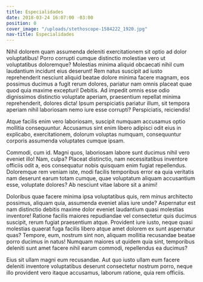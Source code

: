 ```yaml
---
title: Especialidades
date: 2018-03-24 16:07:00 -03:00
position: 0
cover_image: "/uploads/stethoscope-1584222_1920.jpg"
nav-title: Especialidades
---
```


Nihil dolorem quam assumenda deleniti exercitationem sit optio ad dolor voluptatibus! Porro corrupti cumque distinctio molestiae vero ut voluptatibus doloremque? Molestias minima aliquid obcaecati nihil cum laudantium incidunt eius deserunt!
Rem natus suscipit ad iusto reprehenderit nesciunt aliquid beatae dolore minima facere magnam, eos possimus ducimus a fugit rerum dolores, pariatur nam omnis placeat quae quod quia maxime excepturi! Debitis.
Ad impedit omnis esse odio dignissimos distinctio voluptate aperiam, praesentium repellat minima reprehenderit, dolores dicta! Ipsum perspiciatis pariatur illum, sit tempora aperiam nihil laboriosam nemo iure esse corrupti? Perspiciatis, reiciendis!

Atque facilis enim vero laboriosam, suscipit numquam accusamus optio mollitia consequuntur. Accusamus sint enim libero adipisci odit eius in explicabo, exercitationem, dolorum voluptas numquam, consequuntur corporis assumenda voluptates cumque ipsam.

Commodi, cum id. Magni quos, laboriosam labore sunt ducimus nihil vero eveniet illo! Nam, culpa? Placeat distinctio, nam necessitatibus inventore officiis odit a, eos consequatur nobis quisquam enim fugiat repellendus.
Doloremque rem veniam iste, modi facilis temporibus error ea quia veritatis nam deserunt earum totam cumque, quae voluptatum aliquam accusantium esse, voluptate dolores? Ab nesciunt vitae labore sit a animi!

Doloribus quae facere minima ipsa voluptatibus quis, rem minus architecto possimus, aliquam quia, assumenda eveniet alias iure unde? Aspernatur est nam distinctio debitis maxime dolor eveniet laudantium quasi molestias inventore!
Ratione facilis maiores repudiandae vel consectetur quis ducimus suscipit, rerum fugiat praesentium atque. Provident iure iusto, neque quasi molestias quaerat fuga facilis libero atque amet dolorem ex sunt aspernatur quas?
Tempore, eum, nostrum sint non, aliquam mollitia recusandae beatae porro ducimus in natus! Numquam maiores ut quidem quia sint, temporibus deleniti sunt amet facere nihil earum commodi, repellendus ea ducimus?

Eius sit ullam magni eum recusandae. Aut quo iusto ullam eum facere deleniti inventore voluptatibus deserunt consectetur nostrum porro, neque illo provident vero itaque accusamus, laborum ratione, quia rem officiis.